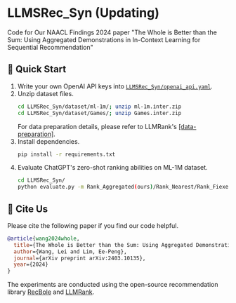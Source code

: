 # LLMSRec_Syn (Updating)
Code for Our NAACL Findings 2024 paper "The Whole is Better than the Sum: Using Aggregated Demonstrations in In-Context Learning for Sequential Recommendation"

## 🚀 Quick Start

1. Write your own OpenAI API keys into [`LLMSRec_Syn/openai_api.yaml`](https://github.com/demoleiwang/LLMSRec_Syn/blob/master/llmrank/openai_api.yaml).
2. Unzip dataset files.
    ```bash
    cd LLMSRec_Syn/dataset/ml-1m/; unzip ml-1m.inter.zip
    cd LLMSRec_Syn/dataset/Games/; unzip Games.inter.zip
    ```
    For data preparation details, please refer to LLMRank's [[data-preparation]](https://github.com/RUCAIBox/LLMRank/blob/master/llmrank/dataset/data-preparation.md).
3. Install dependencies.
    ```bash
    pip install -r requirements.txt
    ```
4. Evaluate ChatGPT's zero-shot ranking abilities on ML-1M dataset.
    ```bash
    cd LLMSRec_Syn/
    python evaluate.py -m Rank_Aggregated(ours)/Rank_Nearest/Rank_Fiexed -d ML-1M
    ```

## 🌟 Cite Us

Please cite the following paper if you find our code helpful.

```bibtex
@article{wang2024whole,
  title={The Whole is Better than the Sum: Using Aggregated Demonstrations in In-Context Learning for Sequential Recommendation},
  author={Wang, Lei and Lim, Ee-Peng},
  journal={arXiv preprint arXiv:2403.10135},
  year={2024}
}
```

The experiments are conducted using the open-source recommendation library [RecBole](https://github.com/RUCAIBox/RecBole) and [LLMRank](https://github.com/RUCAIBox/LLMRank).
